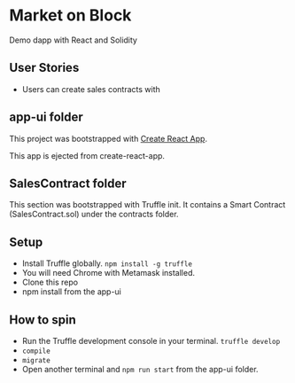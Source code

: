 # Market on Block
Demo dapp with React and Solidity

## User Stories
- Users can create sales contracts with   

## app-ui folder
This project was bootstrapped with [Create React App](https://github.com/facebookincubator/create-react-app).

This app is ejected from create-react-app.

## SalesContract folder
This section was bootstrapped with Truffle init.
It contains a Smart Contract (SalesContract.sol) under the contracts folder.

## Setup
- Install Truffle globally.
```npm install -g truffle```
- You will need Chrome with Metamask installed.
- Clone this repo
- npm install from the app-ui 

## How to spin
- Run the Truffle development console in your terminal. ```truffle develop```
- ```compile```
- ```migrate```
- Open another terminal and ```npm run start``` from the app-ui folder.
